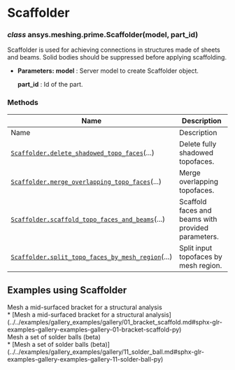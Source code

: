 # Scaffolder

<a id="ansys.meshing.prime.Scaffolder"></a>

### *class* ansys.meshing.prime.Scaffolder(model, part_id)

Scaffolder is used for achieving connections in structures made of sheets and beams. Solid bodies should be suppressed before applying scaffolding.

* **Parameters:**
  **model**
  : Server model to create Scaffolder object.

  **part_id**
  : Id of the part.

<!-- !! processed by numpydoc !! -->

### Methods

| Name | Description |
|---------------------------------------------------------------------------------------------------------------------------------------------------------------------------------------|----------------------------------------------------|
| Name | Description |
| [`Scaffolder.delete_shadowed_topo_faces`](ansys.meshing.prime.Scaffolder.delete_shadowed_topo_faces.md#ansys.meshing.prime.Scaffolder.delete_shadowed_topo_faces)(...)                | Delete fully shadowed topofaces.                   |
| [`Scaffolder.merge_overlapping_topo_faces`](ansys.meshing.prime.Scaffolder.merge_overlapping_topo_faces.md#ansys.meshing.prime.Scaffolder.merge_overlapping_topo_faces)(...)          | Merge overlapping topofaces.                       |
| [`Scaffolder.scaffold_topo_faces_and_beams`](ansys.meshing.prime.Scaffolder.scaffold_topo_faces_and_beams.md#ansys.meshing.prime.Scaffolder.scaffold_topo_faces_and_beams)(...)       | Scaffold faces and beams with provided parameters. |
| [`Scaffolder.split_topo_faces_by_mesh_region`](ansys.meshing.prime.Scaffolder.split_topo_faces_by_mesh_region.md#ansys.meshing.prime.Scaffolder.split_topo_faces_by_mesh_region)(...) | Split input topofaces by mesh region.              |

<a id="examples-using-scaffolder"></a>

## Examples using Scaffolder

<div class="sphx-glr-thumbnails">
<!-- thumbnail-parent-div-open --><div class="sphx-glr-thumbcontainer" tooltip="Summary: This example demonstrates how to use topology-based connection to generate conformal surface mesh.">  <div class="sphx-glr-thumbnail-title">Mesh a mid-surfaced bracket for a structural analysis</div>
</div>
* [Mesh a mid-surfaced bracket for a structural analysis](../../examples/gallery_examples/gallery/01_bracket_scaffold.md#sphx-glr-examples-gallery-examples-gallery-01-bracket-scaffold-py)

<div class="sphx-glr-thumbcontainer" tooltip="Summary: This example demonstrates how to mesh a set of solder balls with mainly hexahedral elements. The solder is initially modelled as cylindrical to allow meshing using stacker and then local match morph controls are applied to recover the spherical shapes.">  <div class="sphx-glr-thumbnail-title">Mesh a set of solder balls (beta)</div>
</div>
* [Mesh a set of solder balls (beta)](../../examples/gallery_examples/gallery/11_solder_ball.md#sphx-glr-examples-gallery-examples-gallery-11-solder-ball-py)

<!-- thumbnail-parent-div-close --></div>
<!-- vale on -->
